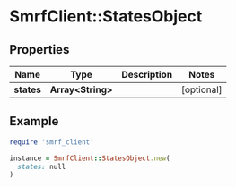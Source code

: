 # SmrfClient::StatesObject

## Properties

| Name | Type | Description | Notes |
| ---- | ---- | ----------- | ----- |
| **states** | **Array&lt;String&gt;** |  | [optional] |

## Example

```ruby
require 'smrf_client'

instance = SmrfClient::StatesObject.new(
  states: null
)
```


